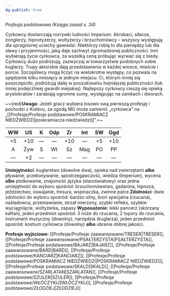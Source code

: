 ```yaml
---
dg-publish: true
---
```

*Profesja podstawowa (Księga zasad s. 34)*

Cyrkowcy dostarczają rozrywki ludności Imperium. Akrobaci, siłacze, żonglerzy, hipnotyzerzy, woltyżerzy i brzuchomówcy – wszyscy występują dla spragnionej uciechy gawiedzi. Niektórzy robią to dla pieniędzy lub dla sławy i przyjemności, jaką daje zachwyt zgromadzonej publiczności. Inni wybierają życie cyrkowca, za wszelką cenę próbując wyrwać się z biedy. Cyrkowcy dużo podróżują, zazwyczaj w towarzystwie podobnych sobie kuglarzy. Trupy aktorskie dają przedstawienia w każdej wiosce, mieście i porcie. Szczęśliwcy mogą liczyć na wielokrotne występy, co pozwala na spędzenie kilku miesięcy w jednym miejscu. Ci, którym mniej się poszczęściło, podróżują dalej w poszukiwaniu hojniejszej publiczności (lub mniej podejrzliwej gwardii miejskiej). Najlepszy cyrkowcy cieszą się opieką arystokratów i zarabiają ogromne sumy, występując na zamkach i dworach.

~={red}**Uwaga:** Jeżeli gracz wybiera losowo swą pierwszą profesję i pochodzi z Kislevu, za zgodą MG może zamienić „cyrkowca” na „[[Profesje/Profesje podstawowe/POSKRAMIACZ NIEDŹWIEDZI\|poskramiacza niedźwiedzi]]”.=~

| WW  | US  |  K  | Odp | Zr  | Int | SW  | Ogd |
|:---:|:---:|:---:|:---:|:---:|:---:|:---:|:---:|
| +5  | +10 |  —  |  —  | +10 |  —  | +5  | +10 |
|  A  | Żyw |  S  | Wt  | Sz  | Mag | PO  | PP  |
|  —  | +2  |  —  |  —  |  —  |  —  |  —  |  —  |
**Umiejętności**: kuglarstwo (dowolne dwa), opieka nad zwierzętami **albo** pływanie, przekonywanie, spostrzegawczość, wiedza (Imperium), wycena **albo** plotkowanie, znajomość języka (staroświatowy) oraz jedna umiejętność do wyboru spośród: brzuchomówstwo, gadanina, hipnoza, jeździectwo, oswajanie, tresura, wspinaczka, zwinne palce
**Zdolności**: dwie zdolności do wyboru spośród: bardzo silny, broń specjalna (rzucana), naśladowca, przemawianie, strzał mierzony, szybki refleks, szybkie wyciągnięcie, woltyżerka, zapasy
**Wyposażenie:** lekki pancerz (skórzany kaftan), jeden przedmiot spośród: 3 noże do rzucania, 2 topory do rzucania, instrument muzyczny (dowolny), narzędzia (kuglarza), jeden przedmiot spośród: kostium cyrkowca (dowolny) **albo** ubranie dobrej jakości.

**Profesje wyjściowe:** [[Profesje/Profesje zaawansowane/TRESER\|TRESER]],  [[Profesje/Profesje zaawansowane/PSAŁTERZYSTA\|PSAŁTERZYSTA]],  [[Profesje/Profesje podstawowe/BAJARZ\|BAJARZ]], [[Profesje/Profesje zaawansowane/BARD\|BARD]], [[Profesje/Profesje podstawowe/KANCIARZ\|KANCIARZ]], [[Profesje/Profesje podstawowe/POSKRAMIACZ NIEDŹWIEDZI\|POSKRAMIACZ NIEDŹWIEDZI]], [[Profesje/Profesje podstawowe/SKALD\|SKALD]], [[Profesje/Profesje zaawansowane/SZARLATAN\|SZARLATAN]], [[Profesje/Profesje podstawowe/SZULER\|SZULER]], [[Profesje/Profesje podstawowe/WŁÓCZYKIJ\|WŁÓCZYKIJ]], [[Profesje/Profesje podstawowe/ZŁODZIEJ\|ZŁODZIEJ]]